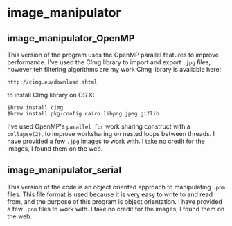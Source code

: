 # image_manipulator

## image_manipulator_OpenMP

This version of the program uses the OpenMP parallel features to improve performance.
I've used the CImg library to import and export `.jpg` files, however teh filtering algorithms are my work
CImg library is available here:
```
http://cimg.eu/download.shtml
```
to install CImg library on OS X:
```
$brew install cimg
$brew install pkg-config cairo libpng jpeg giflib
```
I've used OpenMP's `parallel for` work sharing construct with a `collapse(2)`, to improve worksharing on nested loops between threads. I have provided a few `.jpg` images to work with. I take no credit for the images, I found them on the web.

## image_manipulator_serial

This version of the code is  an object oriented approach to manipulating `.pnm` files. This file format is used because it is very easy to write to and read from, and the purpose of this program is object orientation. I have provided a few `.pnm` files to work with. I take no credit for the images, I found them on the web.
